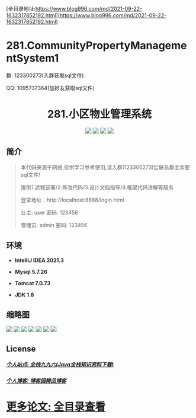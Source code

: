 [全目录地址:https://www.blog996.com/md/2021-09-22-1632317852192.html](https://www.blog996.com/md/2021-09-22-1632317852192.html)
# 281.CommunityPropertyManagementSystem1

<p>群: 123300273(入群获取sql文件)</p>
<p>QQ: 1095737364(加好友获取sql文件)</p>

<p><h1 align="center">281.小区物业管理系统</h1></p>


<p align="center">
	<img src="https://img.shields.io/badge/jdk-1.8-orange.svg"/>
    <img src="https://img.shields.io/badge/springboot-5.x-lightgrey.svg"/>
    <img src="https://img.shields.io/badge/layui-3.x-blue.svg"/>
    <img src="https://img.shields.io/badge/mybatis-5.x-yellow.svg"/>
</p>

## 简介

> 本代码来源于网络,仅供学习参考使用,请入群(123300273)后联系群主索要sql文件!
>
> 提供1.远程部署/2.修改代码/3.设计文档指导/4.框架代码讲解等服务
>
> 登录地址：http://localhost:8888/login.html
>
> 业主: user   密码: 123456
>
> 管理员: admin   密码: 123456
>

>

## 环境

- <b>IntelliJ IDEA 2021.3</b>

- <b>Mysql 5.7.26</b>

- <b>Tomcat 7.0.73</b>

- <b>JDK 1.8</b>




## 缩略图

![](https://img2023.cnblogs.com/blog/588112/202310/588112-20231022084232422-112553.png)
![](https://img2023.cnblogs.com/blog/588112/202310/588112-20231022084236400-350746384.png)
![](https://img2023.cnblogs.com/blog/588112/202310/588112-20231022084239980-1651390981.png)
![](https://img2023.cnblogs.com/blog/588112/202310/588112-20231022084243455-1521194959.png)
![](https://img2023.cnblogs.com/blog/588112/202310/588112-20231022084247085-961653026.png)
![](https://img2023.cnblogs.com/blog/588112/202310/588112-20231022084250984-292143478.png)
![](https://img2023.cnblogs.com/blog/588112/202310/588112-20231022084254486-822837672.png)



## License

##### [个人站点: 全栈九九六(Java全栈知识资料下载)](https://www.blog996.com/)
##### [个人博客: 博客园精品博客](https://www.cnblogs.com/yysbolg/)
# [更多论文: 全目录查看](https://www.blog996.com/md/2021-09-22-1632317852192.html)


